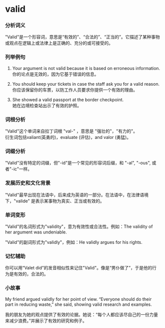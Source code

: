 # valid

### 分析词义

  

"Valid"是一个形容词，意思是“有效的”、“合法的”、“正当的”。它描述了某种事物或观点在逻辑上或法律上是正确的、充分的或可接受的。

  

### 列举例句

  

1.  Your argument is not valid because it is based on erroneous information.  
    你的论点是无效的，因为它基于错误的信息。
    
      
    
2.  You should keep your tickets in case the staff ask you for a valid reason.  
    你应该保留你的车票，以防工作人员要求你提供一个有效的理由。
    
      
    
3.  She showed a valid passport at the border checkpoint.  
    她在边境检查站出示了有效的护照。
    
      
    

  

### 词根分析

  

"Valid"这个单词来自拉丁词根 "val-" ，意思是 "强壮的"，"有力的"。  
衍生词包括valiant(英勇的)，evaluate (评估)，and valor (勇猛)。

  

### 词缀分析

  

"Valid"没有特定的词缀，但"-id"是一个常见的形容词后缀，和 "-al", "-ous", 或者"-ic"一样。

  

### 发展历史和文化背景

  

"Valid"最早出现在法语中，后来成为英语的一部分。在法语中，在法律语境下，"valide" 是表示某事物为真实、正当或有效的。

  

### 单词变形

  

"Valid"的名词形式为"validity"，意为有效性或合法性。例如：The validity of her argument was undeniable.

  

"Valid"的副词形式为"validly"，例如：He validly argues for his rights.

  

### 记忆辅助

  

你可以用“Valet did”的发音相似性来记住"Valid"。像是“男仆做了”，于是他的行为是有效的，合法的。

  

### 小故事

  

My friend argued validly for her point of view. “Everyone should do their part in reducing waste,” she said, showing valid research and examples.

  

我的朋友为她的观点提供了有效的论据。她说：“每个人都应该尽自己的一份力量来减少浪费。”并展示了有效的研究和例子。

